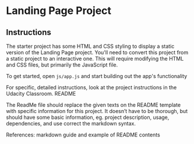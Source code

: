 # Landing Page Project

## Instructions

The starter project has some HTML and CSS styling to display a static version of the Landing Page project. You'll need to convert this project from a static project to an interactive one. This will require modifying the HTML and CSS files, but primarily the JavaScript file.

To get started, open `js/app.js` and start building out the app's functionality

For specific, detailed instructions, look at the project instructions in the Udacity Classroom.
README

The ReadMe file should replace the given texts on the README template with specific information for this project. It doesn’t have to be thorough, but should have some basic information, eg. project description, usage, dependencies, and use correct the markdown syntax.

References: markdown guide and example of README contents